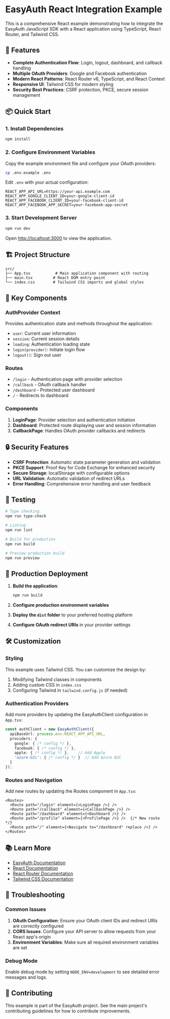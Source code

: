 # EasyAuth React Integration Example

This is a comprehensive React example demonstrating how to integrate the EasyAuth JavaScript SDK with a React application using TypeScript, React Router, and Tailwind CSS.

## 🚀 Features

- **Complete Authentication Flow**: Login, logout, dashboard, and callback handling
- **Multiple OAuth Providers**: Google and Facebook authentication
- **Modern React Patterns**: React Router v6, TypeScript, and React Context
- **Responsive UI**: Tailwind CSS for modern styling
- **Security Best Practices**: CSRF protection, PKCE, secure session management

## 📦 Quick Start

### 1. Install Dependencies

```bash
npm install
```

### 2. Configure Environment Variables

Copy the example environment file and configure your OAuth providers:

```bash
cp .env.example .env
```

Edit `.env` with your actual configuration:

```env
REACT_APP_API_URL=https://your-api.example.com
REACT_APP_GOOGLE_CLIENT_ID=your-google-client-id
REACT_APP_FACEBOOK_CLIENT_ID=your-facebook-client-id
REACT_APP_FACEBOOK_APP_SECRET=your-facebook-app-secret
```

### 3. Start Development Server

```bash
npm run dev
```

Open [http://localhost:3000](http://localhost:3000) to view the application.

## 🏗️ Project Structure

```
src/
├── App.tsx           # Main application component with routing
├── main.tsx         # React DOM entry point
└── index.css        # Tailwind CSS imports and global styles
```

## 🔧 Key Components

### AuthProvider Context

Provides authentication state and methods throughout the application:

- `user`: Current user information
- `session`: Current session details
- `loading`: Authentication loading state
- `login(provider)`: Initiate login flow
- `logout()`: Sign out user

### Routes

- `/login` - Authentication page with provider selection
- `/callback` - OAuth callback handler
- `/dashboard` - Protected user dashboard
- `/` - Redirects to dashboard

### Components

1. **LoginPage**: Provider selection and authentication initiation
2. **Dashboard**: Protected route displaying user and session information
3. **CallbackPage**: Handles OAuth provider callbacks and redirects

## 🔒 Security Features

- **CSRF Protection**: Automatic state parameter generation and validation
- **PKCE Support**: Proof Key for Code Exchange for enhanced security
- **Secure Storage**: localStorage with configurable options
- **URL Validation**: Automatic validation of redirect URLs
- **Error Handling**: Comprehensive error handling and user feedback

## 🧪 Testing

```bash
# Type checking
npm run type-check

# Linting
npm run lint

# Build for production
npm run build

# Preview production build
npm run preview
```

## 🚀 Production Deployment

1. **Build the application**:
   ```bash
   npm run build
   ```

2. **Configure production environment variables**
3. **Deploy the `dist` folder** to your preferred hosting platform
4. **Configure OAuth redirect URIs** in your provider settings

## 🛠️ Customization

### Styling

This example uses Tailwind CSS. You can customize the design by:

1. Modifying Tailwind classes in components
2. Adding custom CSS in `index.css`
3. Configuring Tailwind in `tailwind.config.js` (if needed)

### Authentication Providers

Add more providers by updating the EasyAuthClient configuration in `App.tsx`:

```typescript
const authClient = new EasyAuthClient({
  apiBaseUrl: process.env.REACT_APP_API_URL,
  providers: {
    google: { /* config */ },
    facebook: { /* config */ },
    apple: { /* config */ },    // Add Apple
    'azure-b2c': { /* config */ }  // Add Azure B2C
  }
});
```

### Routes and Navigation

Add new routes by updating the Routes component in `App.tsx`:

```tsx
<Routes>
  <Route path="/login" element={<LoginPage />} />
  <Route path="/callback" element={<CallbackPage />} />
  <Route path="/dashboard" element={<Dashboard />} />
  <Route path="/profile" element={<ProfilePage />} />  {/* New route */}
  <Route path="/" element={<Navigate to="/dashboard" replace />} />
</Routes>
```

## 📚 Learn More

- [EasyAuth Documentation](https://github.com/dbbuilder/easyauth#readme)
- [React Documentation](https://reactjs.org/)
- [React Router Documentation](https://reactrouter.com/)
- [Tailwind CSS Documentation](https://tailwindcss.com/)

## 🐛 Troubleshooting

### Common Issues

1. **OAuth Configuration**: Ensure your OAuth client IDs and redirect URIs are correctly configured
2. **CORS Issues**: Configure your API server to allow requests from your React app's origin
3. **Environment Variables**: Make sure all required environment variables are set

### Debug Mode

Enable debug mode by setting `NODE_ENV=development` to see detailed error messages and logs.

## 🤝 Contributing

This example is part of the EasyAuth project. See the main project's contributing guidelines for how to contribute improvements.